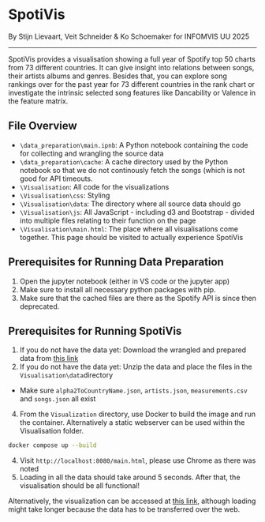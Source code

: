 # SpotiVis
By Stijn Lievaart, Veit Schneider & Ko Schoemaker for INFOMVIS UU 2025

---
SpotiVis provides a visualisation showing a full year of Spotify top 50 charts from 73 different countries. It can give insight into relations between songs, their artists albums and genres. Besides that, you can explore song rankings over for the past year for 73 different countries in the rank chart or investigate the intrinsic selected song features like Dancability or Valence in the feature matrix.

## File Overview
- `\data_preparation\main.ipnb`: A Python notebook containing the code for collecting and wrangling the source data
- `\data_preparation\cache`: A cache directory used by the Python notebook so that we do not continously fetch the songs (which is not good for API timeouts.
- `\Visualisation`: All code for the visualizations
- `\Visualisation\css`: Styling
- `\Visualisation\data`: The directory where all source data should go
- `\Visualisation\js`: All JavaScript - including d3 and Bootstrap - divided into multiple files relating to their function on the page
- `\Visualisation\main.html`: The place where all visualisations come together. This page should be visited to actually experience SpotiVis

## Prerequisites for Running Data Preparation
1. Open the jupyter notebook (either in VS code or the jupyter app)
2. Make sure to install all necessary python packages with pip.
3. Make sure that the cached files are there as the Spotify API is since then deprecated.

## Prerequisites for Running SpotiVis
1. If you do not have the data yet: Download the wrangled and prepared data from [this link](https://solisservices-my.sharepoint.com/:f:/g/personal/s_j_d_lievaart_students_uu_nl/EsnOkMxa9iBMgjGCxXGu8b0BvjOsVQQl7Djd5c0afCo5AQ?e=ytYOfe)
2. If you do not have the data yet: Unzip the data and place the files in the `Visualisation\data`directory
- Make sure `alpha2ToCountryName.json`, `artists.json`, `measurements.csv` and `songs.json` all exist
4. From the `Visualization` directory, use Docker to build the image and run the container. Alternatively a static webserver can be used within the Visualisation folder.
```bash
docker compose up --build
```
4. Visit `http://localhost:8080/main.html`, please use Chrome as there was noted 
5. Loading in all the data should take around 5 seconds. After that, the visualisation should be all functional!

Alternatively, the visualization can be accessed at [this link](https://koschoemaker.nl/INFOMVIS/Visualisation/main.html), although loading might take longer because the data has to be transferred over the web.
